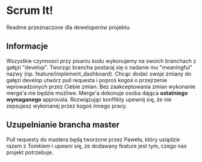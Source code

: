 # Scrum It!

Readme przeznaczone dla deweloperów projektu.

## Informacje

Wszystkie czynnosci przy pisaniu kodu wykonujemy na swoich branchach z gałęzi "develop".
Tworząc brancha postaraj się o nadanie mu "meaningful" nazwy (np. feature/implement_dashboard).
Chcąc dodać swoje zmiany do gałęzi develop utwórz pull requesta i poproś kogoś o przejrzenie wprowadzonych przez Ciebie zmian.
Bez zaakceptowania zmian wykonanie merge'a nie będzie możliwe.
Merge'a dokonuje osoba dająca **ostatniego wymaganego** approvala.
Rozwiązując konflikty upewnij się, że nie zepsujesz wykonanej przez kogoś innego pracy.

## Uzupelnianie brancha master

Pull requesty do mastera będą tworzone przez Paweła, który usiądzie razem z Tomkiem i upewni się, że dodawany feature jest tym, czego nas projekt potrzebuje.